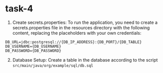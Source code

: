 # task-4

1. Create secrets.properties:
To run the application, you need to create a secrets.properties file in the resources directory with the following 
content, replacing the placeholders with your own credentials:

```properties
DB_URL=jdbc:postgresql://{DB_IP_ADDRESS}:{DB_PORT}/{DB_TABLE}
DB_USERNAME={DB_USERNAME}
DB_PASSWORD={DB_PASSWORD}
```

2. Database Setup:
Create a table in the database according to the script `src/main/java/org/example/sql/db.sql`

